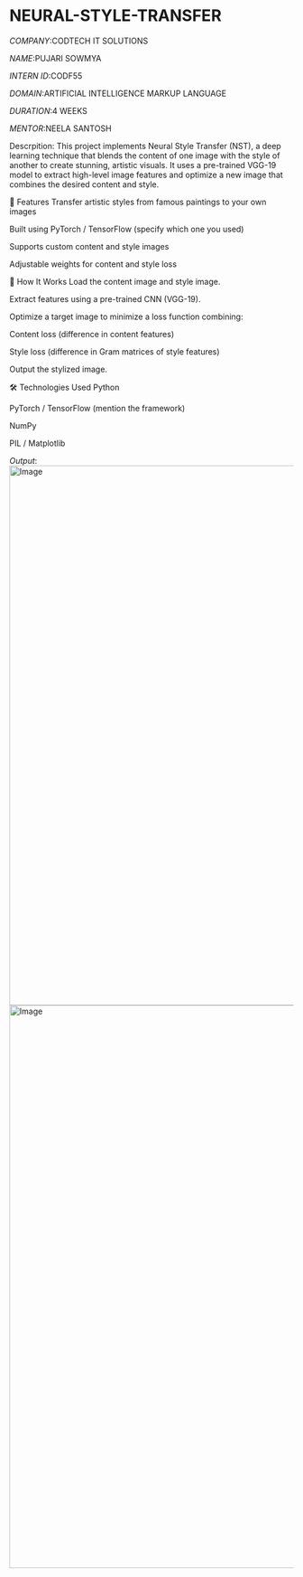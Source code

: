 # NEURAL-STYLE-TRANSFER
*COMPANY*:CODTECH IT SOLUTIONS

*NAME*:PUJARI SOWMYA

*INTERN ID*:CODF55

*DOMAIN*:ARTIFICIAL INTELLIGENCE MARKUP LANGUAGE

*DURATION*:4 WEEKS

*MENTOR*:NEELA SANTOSH

Descrpition:
This project implements Neural Style Transfer (NST), a deep learning technique that blends the content of one image with the style of another to create stunning, artistic visuals. It uses a pre-trained VGG-19 model to extract high-level image features and optimize a new image that combines the desired content and style.

🚀 Features
Transfer artistic styles from famous paintings to your own images

Built using PyTorch / TensorFlow (specify which one you used)

Supports custom content and style images

Adjustable weights for content and style loss

📁 How It Works
Load the content image and style image.

Extract features using a pre-trained CNN (VGG-19).

Optimize a target image to minimize a loss function combining:

Content loss (difference in content features)

Style loss (difference in Gram matrices of style features)

Output the stylized image.

🛠️ Technologies Used
Python

PyTorch / TensorFlow (mention the framework)

NumPy

PIL / Matplotlib

*Output*:
<img width="955" alt="Image" src="https://github.com/user-attachments/assets/e5fb0b34-3538-402a-a83c-411aaf490667" />
<img width="996" alt="Image" src="https://github.com/user-attachments/assets/94b343e3-b3e3-4f9e-b0ec-90213b171549" />
